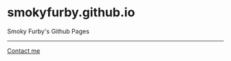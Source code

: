 # smokyfurby.github.io
Smoky Furby's Github Pages

---
[Contact me](https://smokyfurby.github.io/about/contact-me.md)
